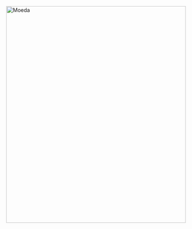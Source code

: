 <img width="483" height="583" alt="Moeda" src="https://github.com/user-attachments/assets/cc9ef808-9ee9-4b80-9411-e28495509924" />
